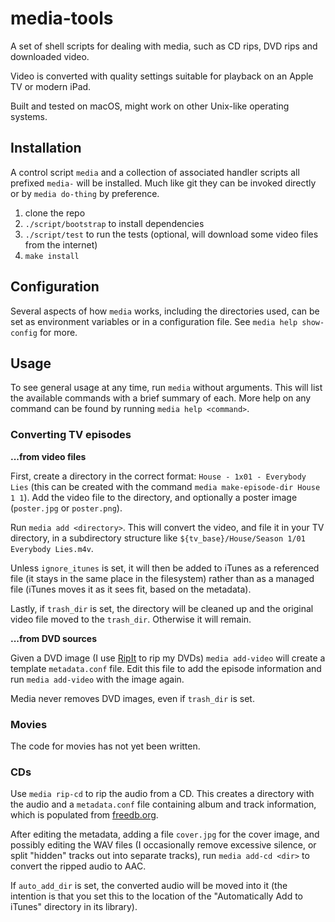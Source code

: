 media-tools
===========

A set of shell scripts for dealing with media, such as CD rips, DVD rips
and downloaded video.

Video is converted with quality settings suitable for playback on an Apple TV
or modern iPad.

Built and tested on macOS, might work on other Unix-like operating systems.


## Installation

A control script `media` and a collection of associated handler scripts all
prefixed `media-` will be installed. Much like git they can be invoked
directly or by `media do-thing` by preference.

 1. clone the repo
 2. `./script/bootstrap` to install dependencies
 3. `./script/test` to run the tests (optional, will download some video
    files from the internet)
 4. `make install`


## Configuration

Several aspects of how `media` works, including the directories used, can be
set as environment variables or in a configuration file. See `media help
show-config` for more.


## Usage

To see general usage at any time, run `media` without arguments. This will
list the available commands with a brief summary of each. More help on any
command can be found by running `media help <command>`.

### Converting TV episodes

**...from video files**

First, create a directory in the correct format: `House - 1x01 - Everybody
Lies` (this can be created with the command `media make-episode-dir House 1 1`).
Add the video file to the directory, and optionally a poster image (`poster.jpg`
or `poster.png`).

Run `media add <directory>`. This will convert the video, and file it in your
TV directory, in a subdirectory structure like
`${tv_base}/House/Season 1/01 Everybody Lies.m4v`.

Unless `ignore_itunes` is set, it will then be added to iTunes as a referenced
file (it stays in the same place in the filesystem) rather than as a managed
file (iTunes moves it as it sees fit, based on the metadata).

Lastly, if `trash_dir` is set, the directory will be cleaned up and the
original video file moved to the `trash_dir`. Otherwise it will remain.

**...from DVD sources**

Given a DVD image (I use [RipIt](http://thelittleappfactory.com/ripit/) to rip
my DVDs) `media add-video` will create a template `metadata.conf` file. Edit
this file to add the episode information and run `media add-video` with the
image again.

Media never removes DVD images, even if `trash_dir` is set.

### Movies

The code for movies has not yet been written.

### CDs

Use `media rip-cd` to rip the audio from a CD. This creates a directory with
the audio and a `metadata.conf` file containing album and track information,
which is populated from [freedb.org](http://www.freedb.org).

After editing the metadata, adding a file `cover.jpg` for the cover image, and
possibly editing the WAV files (I occasionally remove excessive silence, or
split "hidden" tracks out into separate tracks), run `media add-cd <dir>` to
convert the ripped audio to AAC.

If `auto_add_dir` is set, the converted audio will be moved into it (the
intention is that you set this to the location of the "Automatically Add to
iTunes" directory in its library).
